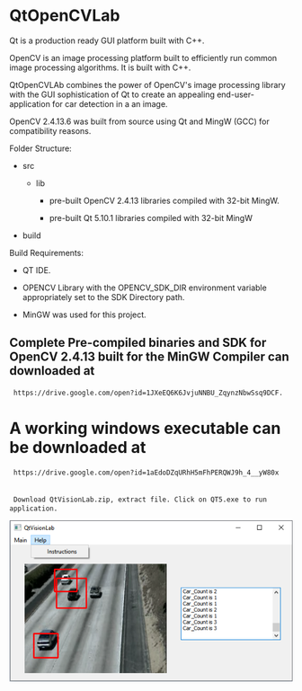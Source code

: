 # QtOpenCVLab
Qt is a production ready GUI platform built with C++.


OpenCV is an image processing platform built to efficiently run common image processing algorithms. It is built with C++.



QtOpenCVLAb combines the power of OpenCV's image processing library with the GUI sophistication of Qt to create an appealing end-user-application for car detection in a an image.


OpenCV 2.4.13.6 was built from source using Qt and MingW (GCC) for compatibility reasons.




  Folder Structure:
   - src 
  
     - lib

       - pre-built OpenCV 2.4.13 libraries compiled with 32-bit MingW.

       - pre-built Qt 5.10.1 libraries compiled with 32-bit MingW

   - build



  Build Requirements:
   - QT IDE.
   
   - OPENCV Library with the OPENCV_SDK_DIR environment variable appropriately set to the SDK Directory path.
   
   - MinGW was used for this project.
     
## Complete Pre-compiled binaries and SDK for OpenCV 2.4.13 built  for the MinGW Compiler can downloaded at 
     
     
     https://drive.google.com/open?id=1JXeEQ6K6JvjuNNBU_ZqynzNbwSsq9DCF.
     
     
# A working windows executable can be downloaded at 
     
     https://drive.google.com/open?id=1aEdoDZqURhH5mFhPERQWJ9h_4__yW80x
     
     
     Download QtVisionLab.zip, extract file. Click on QT5.exe to run application.
     
  ![](https://github.com/kowi1/QtOpenCVLab/blob/master/QtVision.png)
